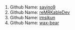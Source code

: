 1. Github Name: [savino9](https://github.com/savino9)
1. Github Name: [reMRKableDev](https://github.com/reMRKableDev)
1. Github Name: [imsikun](https://github.com/imsikun)
1. Github Name: [wax-bear](https://github.com/wax-bear)
